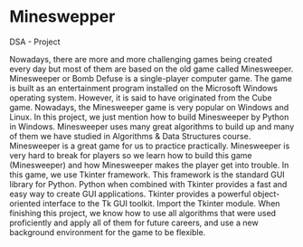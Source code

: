 # Mineswepper
DSA - Project

Nowadays, there are more and more challenging games being created every day but most of them are based on the old game called Minesweeper.
Minesweeper or Bomb Defuse is a single-player computer game. The game is built as an entertainment program installed on the Microsoft Windows operating system. However, it is said to have originated from the Cube game. Nowadays, the Minesweeper game is very popular on Windows and Linux. In this project, we just mention how to build Minesweeper by Python in Windows.
Minesweeper uses many great algorithms to build up and many of them we have studied in Algorithms & Data Structures course. Minesweeper is a great game for us to practice practically. Minesweeper is very hard to break for players so we learn how to build this game (Minesweeper) and how Minesweeper makes the player get into trouble. 
In this game, we use Tkinter framework. This framework is the standard GUI library for Python. Python when combined with Tkinter provides a fast and easy way to create GUI applications. Tkinter provides a powerful object-oriented interface to the Tk GUI toolkit. Import the Tkinter module.
When finishing this project, we know how to use all algorithms that were used proficiently and apply all of them for future careers, and use a new background environment for the game to be flexible.
